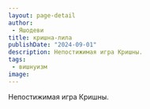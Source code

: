 ```yaml
---
layout: page-detail
author:
 - Яшодеви
title: кришна-лила
publishDate: "2024-09-01"
description: Непостижимая игра Кришны.
tags:
 - вишнуизм
image: 
---
```


Непостижимая игра Кришны.

